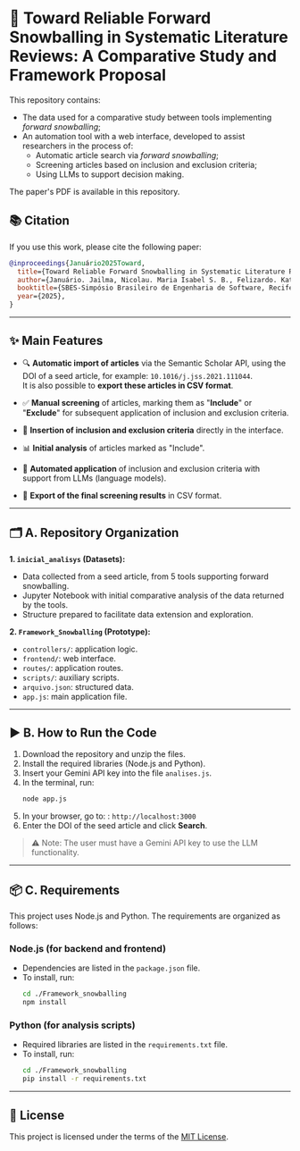 # 🧠 Toward Reliable Forward Snowballing in Systematic Literature Reviews: A Comparative Study and Framework Proposal

This repository contains:

- The data used for a comparative study between tools implementing *forward snowballing*;
- An automation tool with a web interface, developed to assist researchers in the process of:
  - Automatic article search via *forward snowballing*;
  - Screening articles based on inclusion and exclusion criteria;
  - Using LLMs to support decision making.

The paper's PDF is available in this repository.

## 📚 Citation

If you use this work, please cite the following paper:

```bibtex
@inproceedings{Januário2025Toward,
  title={Toward Reliable Forward Snowballing in Systematic Literature Reviews: A Comparative Study and Framework Proposal},
  author={Januário. Jailma, Nicolau. Maria Isabel S. B., Felizardo. Katia, Pereira. Juliana Alves},
  booktitle={SBES-Simpósio Brasileiro de Engenharia de Software, Recife, PE },
  year={2025},
}
```
---


## ✨ Main Features

- 🔍 **Automatic import of articles** via the Semantic Scholar API, using the DOI of a seed article, for example: `10.1016/j.jss.2021.111044`.  
  It is also possible to **export these articles in CSV format**.

- ✅ **Manual screening** of articles, marking them as "**Include**" or "**Exclude**" for subsequent application of inclusion and exclusion criteria.

- 📝 **Insertion of inclusion and exclusion criteria** directly in the interface.

- 📊 **Initial analysis** of articles marked as "Include".

- 🤖 **Automated application** of inclusion and exclusion criteria with support from LLMs (language models).

- 📄 **Export of the final screening results** in CSV format.

---

## 🗂️ A. Repository Organization

**1. `inicial_analisys` (Datasets):**
- Data collected from a seed article, from 5 tools supporting forward snowballing.
- Jupyter Notebook with initial comparative analysis of the data returned by the tools.
- Structure prepared to facilitate data extension and exploration.

**2. `Framework_Snowballing` (Prototype):**
- `controllers/`: application logic.
- `frontend/`: web interface.
- `routes/`: application routes.
- `scripts/`: auxiliary scripts.
- `arquivo.json`: structured data.
- `app.js`: main application file.

---

## ▶️ B. How to Run the Code

1. Download the repository and unzip the files.
2. Install the required libraries (Node.js and Python).
3. Insert your Gemini API key into the file `analises.js`.
4. In the terminal, run:
   ```bash
   node app.js

5. In your browser, go to: : `http://localhost:3000`
6. Enter the DOI of the seed article and click **Search**.

> ⚠️ Note: The user must have a Gemini API key to use the LLM functionality.

---

## 📦 C. Requirements

This project uses Node.js and Python. The requirements are organized as follows:

### Node.js (for backend and frontend)
- Dependencies are listed in the `package.json` file.
- To install, run:
  ```bash
  cd ./Framework_snowballing
  npm install
  ```

### Python (for analysis scripts)
- Required libraries are listed in the `requirements.txt` file.
- To install, run:
  ```bash
  cd ./Framework_snowballing
  pip install -r requirements.txt
  ```

---

## 📄 License

This project is licensed under the terms of the [MIT License](LICENSE).

